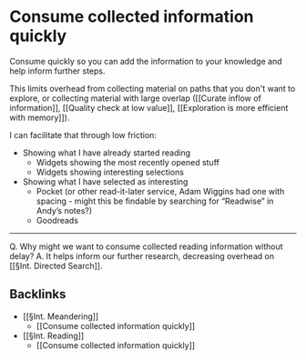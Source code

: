 # Consume collected information quickly
Consume quickly so you can add the information to your knowledge and help inform further steps. 

This limits overhead from collecting material on paths that you don't want to explore, or collecting material with large overlap ([[Curate inflow of information]], [[Quality check at low value]], [[Exploration is more efficient with memory]]).

I can facilitate that through low friction:
* Showing what I have already started reading
	* Widgets showing the most recently opened stuff
	* Widgets showing interesting selections
* Showing what I have selected as interesting
	* Pocket (or other read-it-later service, Adam Wiggins had one with spacing - might this be findable by searching for “Readwise” in Andy’s notes?)
	* Goodreads

---

Q. Why might we want to consume collected reading information without delay?
A. It helps inform our further research, decreasing overhead on [[§Int. Directed Search]].

## Backlinks
* [[§Int. Meandering]]
	* [[Consume collected information quickly]]
* [[§Int. Reading]]
	* [[Consume collected information quickly]]

<!-- #p1 -->

<!-- {BearID:CA7A7145-6FBD-4F6A-BF9B-1B3CD506DE2B-47725-000004592AA0A16B} -->
